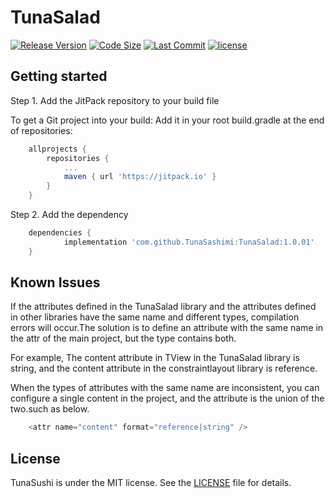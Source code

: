 # TunaSalad

[![Release Version](https://img.shields.io/github/v/release/TunaSashimi/TunaSalad.svg)](https://github.com/TunaSashimi/TunaSalad/releases)
[![Code Size](https://img.shields.io/github/languages/code-size/TunaSashimi/TunaSalad)](https://github.com/TunaSashimi/TunaSalad)
[![Last Commit](https://img.shields.io/github/last-commit/TunaSashimi/TunaSalad)](https://github.com/TunaSashimi/TunaSalad/commits)
[![license](https://img.shields.io/github/license/TunaSashimi/TunaSushi)](https://github.com/TunaSashimi/TunaSalad/blob/master/LICENSE)

## Getting started

Step 1. Add the JitPack repository to your build file

To get a Git project into your build:
Add it in your root build.gradle at the end of repositories:

```gradle
	allprojects {
		repositories {
			...
			maven { url 'https://jitpack.io' }
		}
	}
```  
Step 2. Add the dependency
  
```gradle
  	dependencies {
	        implementation 'com.github.TunaSashimi:TunaSalad:1.0.01'
	}
```
	
## Known Issues

If the attributes defined in the TunaSalad library and the attributes defined in other libraries have the same name and different types, compilation errors will occur.The solution is to define an attribute with the same name in the attr of the main project, but the type contains both.

For example, The content attribute in TView in the TunaSalad library is string, and the content attribute in the constraintlayout library is reference.

When the types of attributes with the same name are inconsistent, you can configure a single content in the project, and the attribute is the union of the two.such as below.

```java
	<attr name="content" format="reference|string" />
```

## License
TunaSushi is under the MIT license. See the [LICENSE](https://github.com/TunaSashimi/TunaSalad/blob/master/LICENSE) file for details.
